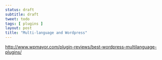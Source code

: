 ```yaml
---
status: draft
subtitle: draft
tweet: todo
tags: [ plugins ]
layout: post
title: "Multi-language and Wordpress"
---
```


http://www.wpmayor.com/plugin-reviews/best-wordpress-multilanguage-plugins/